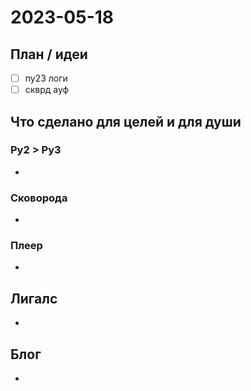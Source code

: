 # 2023-05-18

## План / идеи

- [ ] пу23 логи
- [ ] скврд ауф

## Что сделано для целей и для души

### Py2 > Py3

- 

### Сковорода

- 

### Плеер

- 

## Лигалс

- 

## Блог

- 